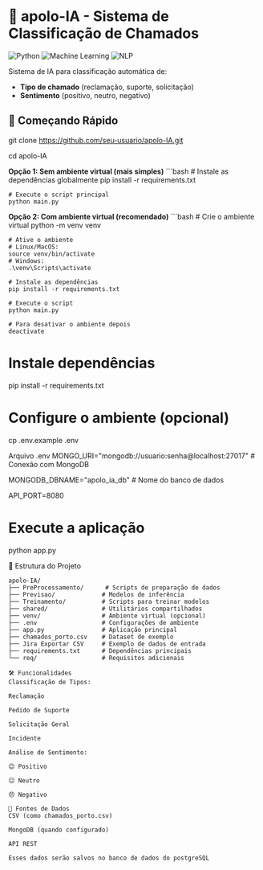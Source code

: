 # 🧠 apolo-IA - Sistema de Classificação de Chamados

![Python](https://img.shields.io/badge/Python-3.10%2B-blue)
![Machine Learning](https://img.shields.io/badge/Machine-Learning-orange)
![NLP](https://img.shields.io/badge/NLP-Processing-green)

Sistema de IA para classificação automática de:
- **Tipo de chamado** (reclamação, suporte, solicitação)
- **Sentimento** (positivo, neutro, negativo)

## 🚀 Começando Rápido

git clone https://github.com/seu-usuario/apolo-IA.git

cd apolo-IA

**Opção 1: Sem ambiente virtual (mais simples)**
    ```bash
    # Instale as dependências globalmente
    pip install -r requirements.txt

    # Execute o script principal
    python main.py

**Opção 2: Com ambiente virtual (recomendado)**
    ```bash
    # Crie o ambiente virtual
    python -m venv venv

    # Ative o ambiente
    # Linux/MacOS:
    source venv/bin/activate
    # Windows:
    .\venv\Scripts\activate

    # Instale as dependências
    pip install -r requirements.txt

    # Execute o script
    python main.py

    # Para desativar o ambiente depois
    deactivate

# Instale dependências
pip install -r requirements.txt

# Configure o ambiente (opcional)
cp .env.example .env

Arquivo .env
MONGO_URI="mongodb://usuario:senha@localhost:27017"  # Conexão com MongoDB

MONGODB_DBNAME="apolo_ia_db"                         # Nome do banco de dados

API_PORT=8080

# Execute a aplicação
python app.py

📂 Estrutura do Projeto
```text
apolo-IA/
├── PreProcessamento/      # Scripts de preparação de dados
├── Previsao/             # Modelos de inferência
├── Treinamento/          # Scripts para treinar modelos
├── shared/               # Utilitários compartilhados
├── venv/                 # Ambiente virtual (opcional)
├── .env                  # Configurações de ambiente
├── app.py                # Aplicação principal
├── chamados_porto.csv    # Dataset de exemplo
├── Jira Exportar CSV     # Exemplo de dados de entrada
├── requirements.txt      # Dependências principais
└── req/                  # Requisitos adicionais

🛠️ Funcionalidades
Classificação de Tipos:

Reclamação

Pedido de Suporte

Solicitação Geral

Incidente

Análise de Sentimento:

😊 Positivo

😐 Neutro

😠 Negativo

💾 Fontes de Dados
CSV (como chamados_porto.csv)

MongoDB (quando configurado)

API REST

Esses dados serão salvos no banco de dados do postgreSQL
